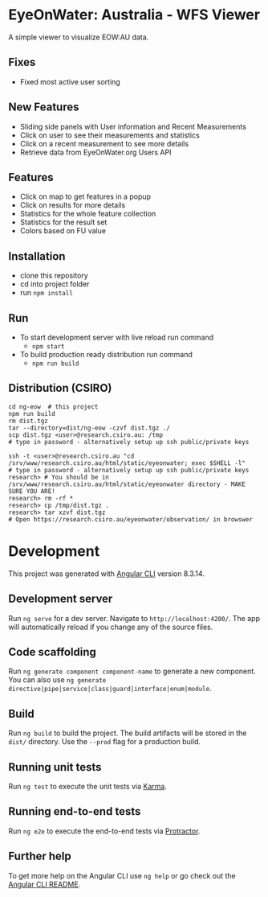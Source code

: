 # EyeOnWater: Australia - WFS Viewer

A simple viewer to visualize EOW:AU data.

## Fixes
- Fixed most active user sorting

## New Features
- Sliding side panels with User information and Recent Measurements
- Click on user to see their measurements and statistics
- Click on a recent measurement to see more details
- Retrieve data from EyeOnWater.org Users API

## Features
- Click on map to get features in a popup
- Click on results for more details
- Statistics for the whole feature collection
- Statistics for the result set
- Colors based on FU value

## Installation
- clone this repository
- cd into project folder
- run `npm install`

## Run
- To start development server with live reload run command
  - `npm start`
- To build production ready distribution run command
  - `npm run build`
  
## Distribution (CSIRO)

    cd ng-eow  # this project
    npm run build
    rm dist.tgz
    tar --directory=dist/ng-eow -czvf dist.tgz ./
    scp dist.tgz <user>@research.csiro.au: /tmp
    # type in password - alternatively setup up ssh public/private keys

    ssh -t <user>@research.csiro.au "cd /srv/www/research.csiro.au/html/static/eyeonwater; exec $SHELL -l"
    # type in password - alternatively setup up ssh public/private keys
    research> # You should be in /srv/www/research.csiro.au/html/static/eyeonwater directory - MAKE SURE YOU ARE!
    research> rm -rf *
    research> cp /tmp/dist.tgz .
    research> tar xzvf dist.tgz
    # Open https://research.csiro.au/eyeonwater/observation/ in browswer

# Development

This project was generated with [Angular CLI](https://github.com/angular/angular-cli) version 8.3.14.

## Development server

Run `ng serve` for a dev server. Navigate to `http://localhost:4200/`. The app will automatically reload if you change any of the source files.

## Code scaffolding

Run `ng generate component component-name` to generate a new component. You can also use `ng generate directive|pipe|service|class|guard|interface|enum|module`.

## Build

Run `ng build` to build the project. The build artifacts will be stored in the `dist/` directory. Use the `--prod` flag for a production build.

## Running unit tests

Run `ng test` to execute the unit tests via [Karma](https://karma-runner.github.io).

## Running end-to-end tests

Run `ng e2e` to execute the end-to-end tests via [Protractor](http://www.protractortest.org/).

## Further help

To get more help on the Angular CLI use `ng help` or go check out the [Angular CLI README](https://github.com/angular/angular-cli/blob/master/README.md).
